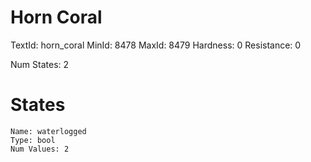 # Horn Coral
TextId: horn_coral
MinId: 8478
MaxId: 8479
Hardness: 0
Resistance: 0

Num States: 2
# States
```
Name: waterlogged
Type: bool
Num Values: 2
```